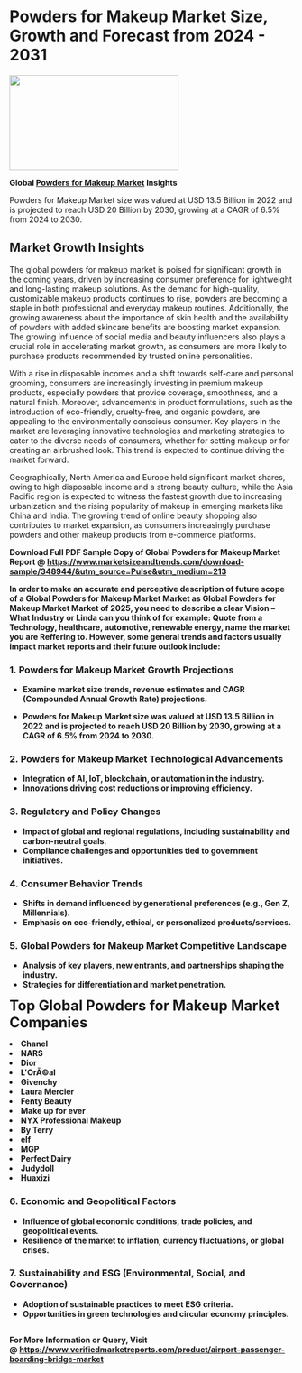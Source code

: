<H1>Powders for Makeup Market Size, Growth and Forecast from 2024 - 2031</H1><img class="aligncenter size-medium wp-image-584254" src="https://thirdeyenews.in/wp-content/uploads/2024/09/Global-Market-Research-300x168.jpeg" alt="" width="300" height="168" /><p><strong>Global&nbsp;<a href="https://www.marketsizeandtrends.com/download-sample/348944/&amp;utm_source=Pulse&amp;utm_medium=213">Powders for Makeup Market</a> Insights</strong></p><p>Powders for Makeup Market size was valued at USD 13.5 Billion in 2022 and is projected to reach USD 20 Billion by 2030, growing at a CAGR of 6.5% from 2024 to 2030.</p><p><h2>Market Growth Insights</h2> <p>The global powders for makeup market is poised for significant growth in the coming years, driven by increasing consumer preference for lightweight and long-lasting makeup solutions. As the demand for high-quality, customizable makeup products continues to rise, powders are becoming a staple in both professional and everyday makeup routines. Additionally, the growing awareness about the importance of skin health and the availability of powders with added skincare benefits are boosting market expansion. The growing influence of social media and beauty influencers also plays a crucial role in accelerating market growth, as consumers are more likely to purchase products recommended by trusted online personalities.</p> <p><strong></strong></p> <p>With a rise in disposable incomes and a shift towards self-care and personal grooming, consumers are increasingly investing in premium makeup products, especially powders that provide coverage, smoothness, and a natural finish. Moreover, advancements in product formulations, such as the introduction of eco-friendly, cruelty-free, and organic powders, are appealing to the environmentally conscious consumer. Key players in the market are leveraging innovative technologies and marketing strategies to cater to the diverse needs of consumers, whether for setting makeup or for creating an airbrushed look. This trend is expected to continue driving the market forward.</p> <p>Geographically, North America and Europe hold significant market shares, owing to high disposable income and a strong beauty culture, while the Asia Pacific region is expected to witness the fastest growth due to increasing urbanization and the rising popularity of makeup in emerging markets like China and India. The growing trend of online beauty shopping also contributes to market expansion, as consumers increasingly purchase powders and other makeup products from e-commerce platforms.</p> <p><strong></p><p><span class=""><strong>Download Full PDF Sample Copy of Global Powders for Makeup Market Report</strong> @ <a href="https://www.marketsizeandtrends.com/download-sample/348944/&amp;utm_source=Pulse&amp;utm_medium=213" target="_blank">https://www.marketsizeandtrends.com/download-sample/348944/&amp;utm_source=Pulse&amp;utm_medium=213</a></span></p><p>In order to make an accurate and perceptive description of future scope of a Global&nbsp;Powders for Makeup Market Market as Global&nbsp;Powders for Makeup Market Market of 2025, you need to describe a clear Vision &ndash; What Industry or Linda can you think of for example: Quote from a Technology, healthcare, automotive, renewable energy, name the market you are Reffering to. However, some general trends and factors usually impact market reports and their future outlook include:</p><h3>1.&nbsp;<strong>Powders for Makeup Market Growth Projections</strong></h3><ul><li>Examine market size trends, revenue estimates and CAGR (Compounded Annual Growth Rate) projections.</li><li><p>Powders for Makeup Market size was valued at USD 13.5 Billion in 2022 and is projected to reach USD 20 Billion by 2030, growing at a CAGR of 6.5% from 2024 to 2030.</p></li></ul><h3>2.&nbsp;<strong>Powders for Makeup Market Technological Advancements</strong></h3><ul><li>Integration of AI, IoT, blockchain, or automation in the industry.</li><li>Innovations driving cost reductions or improving efficiency.</li></ul><h3>3.&nbsp;<strong>Regulatory and Policy Changes</strong></h3><ul><li>Impact of global and regional regulations, including sustainability and carbon-neutral goals.</li><li>Compliance challenges and opportunities tied to government initiatives.</li></ul><h3>4.&nbsp;<strong>Consumer Behavior Trends</strong></h3><ul><li>Shifts in demand influenced by generational preferences (e.g., Gen Z, Millennials).</li><li>Emphasis on eco-friendly, ethical, or personalized products/services.</li></ul><h3>5.&nbsp;<strong>Global Powders for Makeup Market Competitive Landscape</strong></h3><ul><li>Analysis of key players, new entrants, and partnerships shaping the industry.</li><li>Strategies for differentiation and market penetration.</li></ul><p data-pm-slice="1 1 []"><span style="color: inherit; font-family: inherit; font-size: 25px;">Top Global Powders for Makeup Market Companies</span></p><div class="" data-test-id=""><p><li>Chanel</li><li> NARS</li><li> Dior</li><li> L'OrÃ©al</li><li> Givenchy</li><li> Laura Mercier</li><li> Fenty Beauty</li><li> Make up for ever</li><li> NYX Professional Makeup</li><li> By Terry</li><li> elf</li><li> MGP</li><li> Perfect Dairy</li><li> Judydoll</li><li> Huaxizi</li></p></div><h3>6.&nbsp;<strong>Economic and Geopolitical Factors</strong></h3><ul><li>Influence of global economic conditions, trade policies, and geopolitical events.</li><li>Resilience of the market to inflation, currency fluctuations, or global crises.</li></ul><h3>7.&nbsp;<strong>Sustainability and ESG (Environmental, Social, and Governance)</strong></h3><ul><li>Adoption of sustainable practices to meet ESG criteria.</li><li>Opportunities in green technologies and circular economy principles.</li></ul><h2><strong style="font-size: 14px;">For More Information or Query, Visit @&nbsp;</strong><a style="background-color: #ffffff; font-size: 14px;" href="https://www.marketsizeandtrends.com/report/powders-for-makeup-market/" target="_blank">https://www.verifiedmarketreports.com/product/airport-passenger-boarding-bridge-market</a></h2>

